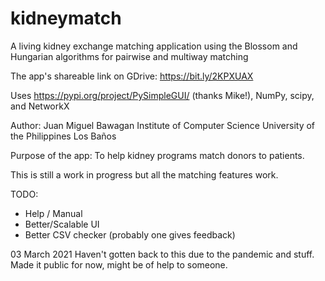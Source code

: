 # kidneymatch
A living kidney exchange matching application using the Blossom and Hungarian algorithms for pairwise and multiway matching

The app's shareable link on GDrive: https://bit.ly/2KPXUAX

Uses https://pypi.org/project/PySimpleGUI/ (thanks Mike!), NumPy, scipy, and NetworkX

Author:
Juan Miguel Bawagan
Institute of Computer Science
University of the Philippines Los Baños

Purpose of the app:
To help kidney programs match donors to patients.

This is still a work in progress but all the matching features work.

TODO:
- Help / Manual
- Better/Scalable UI
- Better CSV checker (probably one gives feedback)



03 March 2021
Haven't gotten back to this due to the pandemic and stuff. Made it public for now, might be of help to someone.
